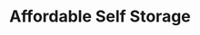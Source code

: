 ---
title: "Affordable Self Storage"
url: /lubbock/affordable-self-storage/
shop: storage rental
---